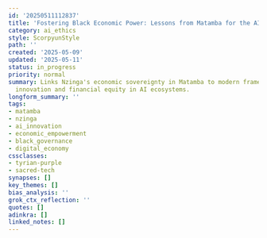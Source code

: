 ```yaml
---
id: '20250511112837'
title: 'Fostering Black Economic Power: Lessons from Matamba for the AI Era'
category: ai_ethics
style: ScorpyunStyle
path: ''
created: '2025-05-09'
updated: '2025-05-11'
status: in_progress
priority: normal
summary: Links Nzinga's economic sovereignty in Matamba to modern frameworks for Black-led
  innovation and financial equity in AI ecosystems.
longform_summary: ''
tags:
- matamba
- nzinga
- ai_innovation
- economic_empowerment
- black_governance
- digital_economy
cssclasses:
- tyrian-purple
- sacred-tech
synapses: []
key_themes: []
bias_analysis: ''
grok_ctx_reflection: ''
quotes: []
adinkra: []
linked_notes: []
---
```


